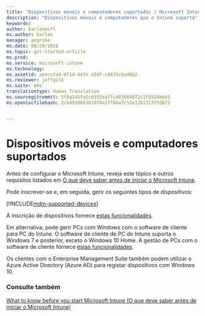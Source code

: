 ```yaml
---
title: "Dispositivos móveis e computadores suportados | Microsoft Intune"
description: "Dispositivos móveis e computadores que o Intune suporta"
keywords: 
author: barlanmsft
ms.author: barlan
manager: angrobe
ms.date: 08/29/2016
ms.topic: get-started-article
ms.prod: 
ms.service: microsoft-intune
ms.technology: 
ms.assetid: aeeccfa4-0f14-447e-a3df-c8435c8a4bb2
ms.reviewer: jeffgilb
ms.suite: ems
translationtype: Human Translation
ms.sourcegitcommit: 5f8a145fa2c0355eaffc403084872c1f9524b6e5
ms.openlocfilehash: 2cb4920663019f8a1ff66a7c52e12b1313f33871


---
```


# Dispositivos móveis e computadores suportados

Antes de configurar o Microsoft Intune, reveja este tópico e outros requisitos listados em [O que deve saber antes de iniciar o Microsoft Intune](what-to-know-before-you-start-microsoft-intune.md).

Pode inscrever-se e, em seguida, gerir os seguintes tipos de dispositivos:

[!INCLUDE[mdm-supported-devices](../includes/mdm-supported-devices.md)]

A inscrição de dispositivos fornece [estas funcionalidades](/Intune/get-started/choose-how-to-manage-devices).

Em alternativa, pode gerir PCs com Windows com o software de cliente para PC do Intune. O software de cliente de PC do Intune suporta o Windows 7 e posterior, exceto o Windows 10 Home. A gestão de PCs com o software de cliente fornece [estas funcionalidades](set-up-windows-device-management-with-microsoft-intune.md).

Os clientes com o Enterprise Management Suite também podem utilizar o Azure Active Directory (Azure AD) para registar dispositivos com Windows 10.

### Consulte também
[What to know before you start Microsoft Intune (O que deve saber antes de iniciar o Microsoft Intune)](what-to-know-before-you-start-microsoft-intune.md)



<!--HONumber=Sep16_HO3-->


